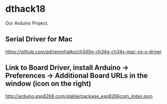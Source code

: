 # dthack18

Our Arduino Project. 

## Serial Driver for Mac
https://github.com/adrianmihalko/ch340g-ch34g-ch34x-mac-os-x-driver

## Link to Board Driver, install Arduino -> Preferences -> Additional Board URLs in the window (icon on the right)
http://arduino.esp8266.com/stable/package_esp8266com_index.json
